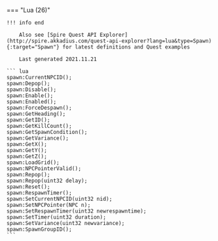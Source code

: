 === "Lua (26)"

    !!! info end

        Also see [Spire Quest API Explorer](http://spire.akkadius.com/quest-api-explorer?lang=lua&type=Spawn){:target="Spawn"} for latest definitions and Quest examples

        Last generated 2021.11.21

    ``` lua
    spawn:CurrentNPCID();
    spawn:Depop();
    spawn:Disable();
    spawn:Enable();
    spawn:Enabled();
    spawn:ForceDespawn();
    spawn:GetHeading();
    spawn:GetID();
    spawn:GetKillCount();
    spawn:GetSpawnCondition();
    spawn:GetVariance();
    spawn:GetX();
    spawn:GetY();
    spawn:GetZ();
    spawn:LoadGrid();
    spawn:NPCPointerValid();
    spawn:Repop();
    spawn:Repop(uint32 delay);
    spawn:Reset();
    spawn:RespawnTimer();
    spawn:SetCurrentNPCID(uint32 nid);
    spawn:SetNPCPointer(NPC n);
    spawn:SetRespawnTimer(uint32 newrespawntime);
    spawn:SetTimer(uint32 duration);
    spawn:SetVariance(uint32 newvariance);
    spawn:SpawnGroupID();
    ```
